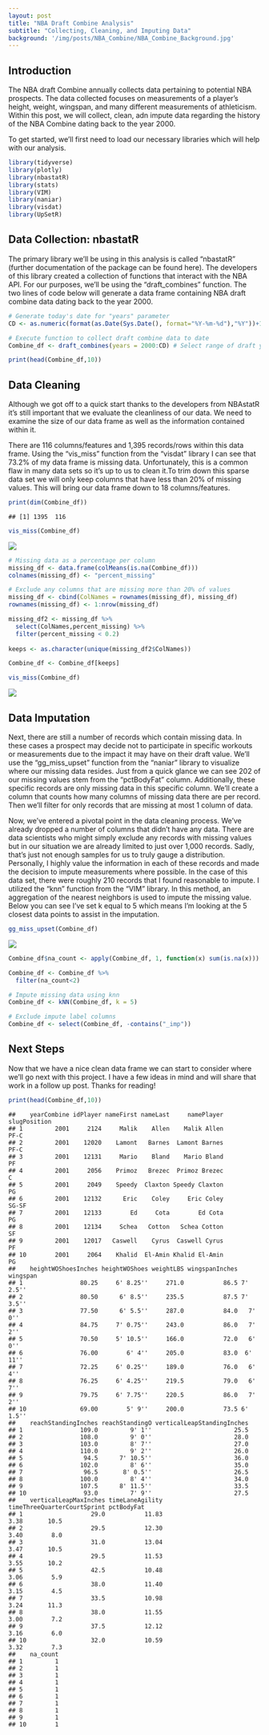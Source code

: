 ```yaml
---
layout: post
title: "NBA Draft Combine Analysis"
subtitle: "Collecting, Cleaning, and Imputing Data"
background: '/img/posts/NBA_Combine/NBA_Combine_Background.jpg'
---
```


## Introduction

The NBA draft Combine annually collects data pertaining to potential NBA
prospects. The data collected focuses on measurements of a player’s
height, weight, wingspan, and many different measurements of
athleticism. Within this post, we will collect, clean, adn impute data
regarding the history of the NBA Combine dating back to the year 2000.

To get started, we’ll first need to load our necessary libraries which
will help with our analysis.

``` r
library(tidyverse)
library(plotly)
library(nbastatR)
library(stats)
library(VIM)
library(naniar)
library(visdat)
library(UpSetR) 
```

## Data Collection: nbastatR

The primary library we’ll be using in this analysis is called “nbastatR”
(further documentation of the package can be found here). The developers
of this library created a collection of functions that interact with the
NBA API. For our purposes, we’ll be using the “draft\_combines”
function. The two lines of code below will generate a data frame
containing NBA draft combine data dating back to the year 2000.

``` r
# Generate today's date for "years" parameter
CD <- as.numeric(format(as.Date(Sys.Date(), format="%Y-%m-%d"),"%Y"))+1 # current date

# Execute function to collect draft combine data to date
Combine_df <- draft_combines(years = 2000:CD) # Select range of draft years desired

print(head(Combine_df,10))
```

## Data Cleaning

Although we got off to a quick start thanks to the developers from
NBAstatR it’s still important that we evaluate the cleanliness of our
data. We need to examine the size of our data frame as well as the
information contained within it.

There are 116 columns/features and 1,395 records/rows within this data
frame. Using the “vis\_miss” function from the “visdat” library I can
see that 73.2% of my data frame is missing data. Unfortunately, this is
a common flaw in many data sets so it’s up to us to clean it.To trim
down this sparse data set we will only keep columns that have less than
20% of missing values. This will bring our data frame down to 18
columns/features.

``` r
print(dim(Combine_df))
```

    ## [1] 1395  116

``` r
vis_miss(Combine_df)
```

![](img/posts/NBA_Combine/vis_miss_1.png)<!-- -->

``` r
# Missing data as a percentage per column
missing_df <- data.frame(colMeans(is.na(Combine_df)))
colnames(missing_df) <- "percent_missing"

# Exclude any columns that are missing more than 20% of values
missing_df <- cbind(ColNames = rownames(missing_df), missing_df)
rownames(missing_df) <- 1:nrow(missing_df)

missing_df2 <- missing_df %>% 
  select(ColNames,percent_missing) %>% 
  filter(percent_missing < 0.2)
         
keeps <- as.character(unique(missing_df2$ColNames))

Combine_df <- Combine_df[keeps]

vis_miss(Combine_df)
```

![](img/posts/NBA_Combine/vis_miss_2.png)<!-- -->

## Data Imputation

Next, there are still a number of records which contain missing data. In
these cases a prospect may decide not to participate in specific
workouts or measurements due to the impact it may have on their draft
value. We’ll use the “gg\_miss\_upset” function from the “naniar”
library to visualize where our missing data resides. Just from a quick
glance we can see 202 of our missing values stem from the “pctBodyFat”
column. Additionally, these specific records are only missing data in
this specific column. We’ll create a column that counts how many columns
of missing data there are per record. Then we’ll filter for only records
that are missing at most 1 column of data.

Now, we’ve entered a pivotal point in the data cleaning process. We’ve
already dropped a number of columns that didn’t have any data. There are
data scientists who might simply exclude any records with missing values
but in our situation we are already limited to just over 1,000 records.
Sadly, that’s just not enough samples for us to truly gauge a
distribution. Personally, I highly value the information in each of
these records and made the decision to impute measurements where
possible. In the case of this data set, there were roughly 210 records
that I found reasonable to impute. I utilized the “knn” function from
the “VIM” library. In this method, an aggregation of the nearest
neighbors is used to impute the missing value. Below you can see I’ve
set k equal to 5 which means I’m looking at the 5 closest data points to
assist in the imputation.

``` r
gg_miss_upset(Combine_df)
```

![](img/posts/NBA_Combine/gg_miss_upset.png)<!-- -->

``` r
Combine_df$na_count <- apply(Combine_df, 1, function(x) sum(is.na(x)))

Combine_df <- Combine_df %>%
  filter(na_count<2)

# Impute missing data using knn
Combine_df <- kNN(Combine_df, k = 5)

# Exclude impute label columns
Combine_df <- select(Combine_df, -contains("_imp"))
```

## Next Steps

Now that we have a nice clean data frame we can start to consider where
we’ll go next with this project. I have a few ideas in mind and will
share that work in a follow up post. Thanks for reading\!

``` r
print(head(Combine_df,10))
```

    ##    yearCombine idPlayer nameFirst nameLast     namePlayer slugPosition
    ## 1         2001     2124     Malik    Allen    Malik Allen         PF-C
    ## 2         2001    12020    Lamont   Barnes  Lamont Barnes         PF-C
    ## 3         2001    12131     Mario    Bland    Mario Bland           PF
    ## 4         2001     2056    Primoz   Brezec  Primoz Brezec            C
    ## 5         2001     2049    Speedy  Claxton Speedy Claxton           PG
    ## 6         2001    12132      Eric    Coley     Eric Coley        SG-SF
    ## 7         2001    12133        Ed     Cota        Ed Cota           PG
    ## 8         2001    12134     Schea   Cotton   Schea Cotton           SF
    ## 9         2001    12017   Caswell    Cyrus  Caswell Cyrus           PF
    ## 10        2001     2064    Khalid  El-Amin Khalid El-Amin           PG
    ##    heightWOShoesInches heightWOShoes weightLBS wingspanInches wingspan
    ## 1                80.25     6' 8.25''     271.0           86.5 7' 2.5''
    ## 2                80.50      6' 8.5''     235.5           87.5 7' 3.5''
    ## 3                77.50      6' 5.5''     287.0           84.0   7' 0''
    ## 4                84.75     7' 0.75''     243.0           86.0   7' 2''
    ## 5                70.50     5' 10.5''     166.0           72.0   6' 0''
    ## 6                76.00        6' 4''     205.0           83.0  6' 11''
    ## 7                72.25     6' 0.25''     189.0           76.0   6' 4''
    ## 8                76.25     6' 4.25''     219.5           79.0   6' 7''
    ## 9                79.75     6' 7.75''     220.5           86.0   7' 2''
    ## 10               69.00        5' 9''     200.0           73.5 6' 1.5''
    ##    reachStandingInches reachStandingO verticalLeapStandingInches
    ## 1                109.0         9' 1''                       25.5
    ## 2                108.0         9' 0''                       28.0
    ## 3                103.0         8' 7''                       27.0
    ## 4                110.0         9' 2''                       26.0
    ## 5                 94.5      7' 10.5''                       36.0
    ## 6                102.0         8' 6''                       35.0
    ## 7                 96.5       8' 0.5''                       26.5
    ## 8                100.0         8' 4''                       34.0
    ## 9                107.5      8' 11.5''                       33.5
    ## 10                93.0         7' 9''                       27.5
    ##    verticalLeapMaxInches timeLaneAgility timeThreeQuarterCourtSprint pctBodyFat
    ## 1                   29.0           11.83                        3.38       10.5
    ## 2                   29.5           12.30                        3.40        8.0
    ## 3                   31.0           13.04                        3.47       10.5
    ## 4                   29.5           11.53                        3.55       10.2
    ## 5                   42.5           10.48                        3.06        5.9
    ## 6                   38.0           11.40                        3.15        4.5
    ## 7                   33.5           10.98                        3.24       11.3
    ## 8                   38.0           11.55                        3.00        7.2
    ## 9                   37.5           12.12                        3.16        6.0
    ## 10                  32.0           10.59                        3.32        7.3
    ##    na_count
    ## 1         1
    ## 2         1
    ## 3         1
    ## 4         1
    ## 5         1
    ## 6         1
    ## 7         1
    ## 8         1
    ## 9         1
    ## 10        1
